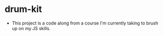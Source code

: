# drum-kit

-  This project is a code along from a course I'm currently taking to brush up on my JS skills.
